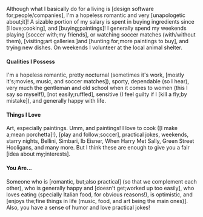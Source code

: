 Although what I basically do for a living is [design software for;people/companies], I'm a hopeless romantic and very [unapologetic about;it]! A sizable portion of my salary is spent in buying ingredients since [I love;cooking], and [buying;paintings]! I generally spend my weekends playing [soccer with;my friends], or watching soccer matches (with/without them), [visiting;art galleries ]and [hunting for;more paintings to buy], and trying new dishes. On weekends I volunteer at the local animal shelter.

#### Qualities I Possess
I'm a hopeless romantic, pretty nocturnal (sometimes it's work, [mostly it's;movies, music, and soccer matches]), sporty, dependable (so I hear), very much the gentleman and old school when it comes to women (this I say so myself!), [not easily;ruffled], sensitive (I feel guilty if I [kill a fly;by mistake]), and generally happy with life.

#### Things I Love
Art, especially paintings. Umm, and paintings! I love to cook ([I make a;mean porchetta]!), [play and follow;soccer], practical jokes, weekends, starry nights, Bellini, Simbari, Ib Eisner, When Harry Met Sally, Green Street Hooligans, and many more. But I think these are enough to give you a fair [idea about my;interests].

#### You Are...
Someone who is [romantic, but;also practical] (so that we complement each other), who is generally happy and [doesn't get;worked up too easily], who loves eating (specially Italian food, for obvious reasons!), is optimistic, and [enjoys the;fine things in life (music, food, and art being the main ones)]. Also, you have a sense of humor and love practical jokes!